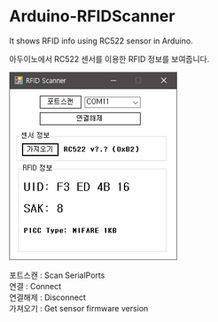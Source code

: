 # Arduino-RFIDScanner
It shows RFID info using RC522 sensor in Arduino.

아두이노에서 RC522 센서를 이용한 RFID 정보를 보여줍니다.

<img src="/rfidScanner.png">

포트스캔 : Scan SerialPorts<br>
연결 : Connect<br>
연결해제 : Disconnect<br>
가져오기 : Get sensor firmware version<br>
